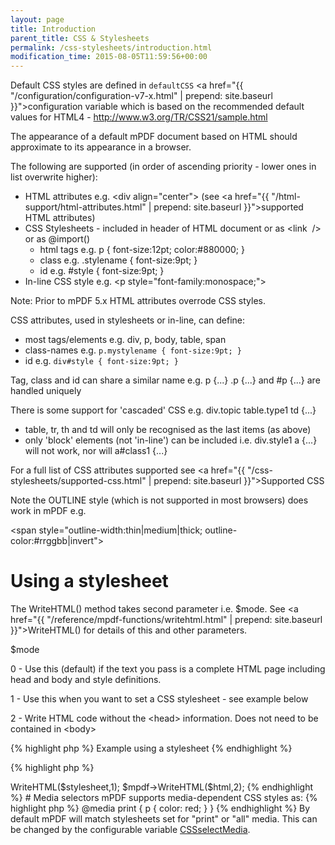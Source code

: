 ```yaml
---
layout: page
title: Introduction
parent_title: CSS & Stylesheets
permalink: /css-stylesheets/introduction.html
modification_time: 2015-08-05T11:59:56+00:00
---
```


Default CSS styles are defined in `defaultCSS` 
<a href="{{ "/configuration/configuration-v7-x.html" | prepend: site.baseurl }}">configuration variable</a> 
which is based on the recommended default values for HTML4 - 
<a href="http://www.w3.org/TR/CSS21/sample.html">http://www.w3.org/TR/CSS21/sample.html</a> 

The appearance of a default mPDF document based on HTML should approximate to its appearance in a browser.

The following are supported (in order of ascending priority - lower ones in list overwrite higher):

- HTML attributes e.g. &lt;div align="center"&gt; 
  (see <a href="{{ "/html-support/html-attributes.html" | prepend: site.baseurl }}">supported HTML attributes</a>)
- CSS Stylesheets - included in header of HTML document or as &lt;link  /&gt; or as @import()
    - html tags e.g. p { font-size:12pt; color:#880000; }
    - class e.g. .stylename { font-size:9pt; }
    - id e.g. #style { font-size:9pt; }
- In-line CSS style e.g. &lt;p style="font-family:monospace;"&gt;

Note: Prior to mPDF 5.x HTML attributes overrode CSS styles.

CSS attributes, used in stylesheets or in-line, can define:

- most tags/elements e.g. div, p, body, table, span
- class-names e.g. `p.mystylename { font-size:9pt; }`
- id e.g. `div#style { font-size:9pt; }`

Tag, class and id can share a similar name e.g. p {...} .p {...} and #p {...} are handled uniquely

There is some support for 'cascaded' CSS e.g. div.topic table.type1 td {...}

- table, tr, th and td will only be recognised as the last items (as above)
- only 'block' elements (not 'in-line') can be included i.e. div.style1 a {...} will not work, nor will a#class1 {...}

For a full list of CSS attributes supported see 
<a href="{{ "/css-stylesheets/supported-css.html" | prepend: site.baseurl }}">Supported CSS</a>

Note the OUTLINE style (which is not supported in most browsers) does work in mPDF e.g.

&lt;span style="outline-width:thin|medium|thick; outline-color:#rrggbb|invert"&gt;

# Using a stylesheet

The WriteHTML() method takes second parameter i.e. <span class="parameter">$mode</span>. 
See <a href="{{ "/reference/mpdf-functions/writehtml.html" | prepend: site.baseurl }}">WriteHTML()</a> 
for details of this and other parameters.

<span class="parameter">$mode</span>

0 - Use this (default) if the text you pass is a complete HTML page including head and body and style definitions.

1 - Use this when you want to set a CSS stylesheet - see example below

2 - Write HTML code without the &lt;head&gt; information. Does not need to be contained in &lt;body&gt;

{% highlight php %}
Example using a stylesheet
{% endhighlight %}

{% highlight php %}
<?php

$stylesheet = file_get_contents('style.css');

$mpdf->WriteHTML($stylesheet,1);

$mpdf->WriteHTML($html,2);
{% endhighlight %}

# Media selectors

mPDF supports media-dependent CSS styles as:

{% highlight php %}
@media print {

 p { color: red; }

}

<style media="print">

 p { color: red; }

</style>

<link rel="stylesheet" media="print" href="..." />
{% endhighlight %}

By default mPDF will match stylesheets set for "print" or "all" media. This can be changed by the configurable 
variable <a href="{{ "/reference/mpdf-variables/cssselectmedia.html" | prepend: site.baseurl }}">CSSselectMedia</a>.

